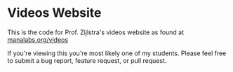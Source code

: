 # Videos Website

This is the code for Prof. Zijlstra's videos website as found at [manalabs.org/videos](https://manalabs.org/videos)

If you're viewing this you're most likely one of my students. Please feel free to submit a bug report, feature request, or pull request.
